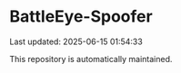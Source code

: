 # BattleEye-Spoofer

Last updated: 2025-06-15 01:54:33

This repository is automatically maintained.
